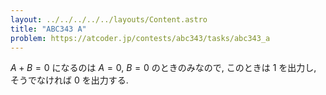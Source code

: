 ```yaml
---
layout: ../../../../../layouts/Content.astro
title: "ABC343 A"
problem: https://atcoder.jp/contests/abc343/tasks/abc343_a
---
```

$A+B=0$ になるのは $A=0$, $B=0$ のときのみなので, このときは 1 を出力し, そうでなければ 0 を出力する.
